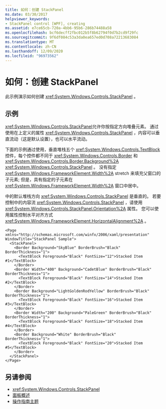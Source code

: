 ```yaml
---
title: 如何：创建 StackPanel
ms.date: 03/30/2017
helpviewer_keywords:
- StackPanel control [WPF], creating
ms.assetid: e7ce65cb-720a-4bb6-95b6-286b74488a58
ms.openlocfilehash: bcf6decff2fbc012b5f8b62794f0d7b2cd9f29fc
ms.sourcegitcommit: 9f6df084c53a3da0ea657ed0d708a72213683084
ms.translationtype: MT
ms.contentlocale: zh-CN
ms.lasthandoff: 12/09/2020
ms.locfileid: "96973562"
---
```

# <a name="how-to-create-a-stackpanel"></a>如何：创建 StackPanel
此示例演示如何创建 <xref:System.Windows.Controls.StackPanel> 。  
  
## <a name="example"></a>示例  
 <xref:System.Windows.Controls.StackPanel>允许你按指定方向堆叠元素。 通过使用在上定义的属性 <xref:System.Windows.Controls.StackPanel> ，内容可以垂直流动（这是默认设置），也可以水平流动。  
  
 下面的示例通过使用，垂直堆栈五个 <xref:System.Windows.Controls.TextBlock> 控件，每个控件都不同于 <xref:System.Windows.Controls.Border> 和 <xref:System.Windows.Controls.Border.Background%2A> <xref:System.Windows.Controls.StackPanel> 。 没有指定 <xref:System.Windows.FrameworkElement.Width%2A> stretch 来填充父窗口的子元素; 但是，具有指定的子元素在 <xref:System.Windows.FrameworkElement.Width%2A> 窗口中居中。  
  
 中的默认堆栈方向 <xref:System.Windows.Controls.StackPanel> 是垂直的。 若要控制中的内容流 <xref:System.Windows.Controls.StackPanel> ，请使用 <xref:System.Windows.Controls.StackPanel.Orientation%2A> 属性。 您可以使用属性控制水平对齐方式 <xref:System.Windows.FrameworkElement.HorizontalAlignment%2A> 。  
  
```xaml  
<Page xmlns="http://schemas.microsoft.com/winfx/2006/xaml/presentation" WindowTitle="StackPanel Sample">  
  <StackPanel>  
    <Border Background="SkyBlue" BorderBrush="Black" BorderThickness="1">  
      <TextBlock Foreground="Black" FontSize="12">Stacked Item #1</TextBlock>  
    </Border>  
    <Border Width="400" Background="CadetBlue" BorderBrush="Black" BorderThickness="1">  
      <TextBlock Foreground="Black" FontSize="14">Stacked Item #2</TextBlock>  
    </Border>  
    <Border Background="LightGoldenRodYellow" BorderBrush="Black" BorderThickness="1">  
      <TextBlock Foreground="Black" FontSize="16">Stacked Item #3</TextBlock>  
    </Border>  
    <Border Width="200" Background="PaleGreen" BorderBrush="Black" BorderThickness="1">  
      <TextBlock Foreground="Black" FontSize="18">Stacked Item #4</TextBlock>  
    </Border>  
    <Border Background="White" BorderBrush="Black" BorderThickness="1">  
      <TextBlock Foreground="Black" FontSize="20">Stacked Item #5</TextBlock>  
    </Border>  
  </StackPanel>  
</Page>  
```  
  
## <a name="see-also"></a>另请参阅

- <xref:System.Windows.Controls.StackPanel>
- [面板概述](panels-overview.md)
- [操作指南主题](stackpanel-how-to-topics.md)
